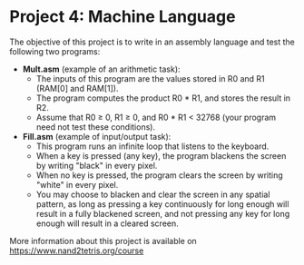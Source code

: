 # Project 4: Machine Language

The objective of this project is to write in an assembly language and test the following two programs:

* **Mult.asm** (example of an arithmetic task):
	* The inputs of this program are the values stored in R0 and R1 (RAM[0] and RAM[1]).
	* The program computes the product R0 * R1, and stores the result in R2.
	* Assume that R0 ≥ 0, R1 ≥ 0, and R0 * R1 < 32768 (your program need not test these
	conditions).
* **Fill.asm** (example of input/output task):
	* This program runs an infinite loop that listens to the keyboard.
	* When a key is pressed (any key), the program blackens the screen by writing "black" in every pixel.
	* When no key is pressed, the program clears the screen by writing "white" in every pixel.
	* You may choose to blacken and clear the screen in any spatial pattern, as long as pressing a key continuously for long enough will result in a fully blackened screen, and not pressing any key for long enough will result in a cleared screen.

More information about this project is available on https://www.nand2tetris.org/course
